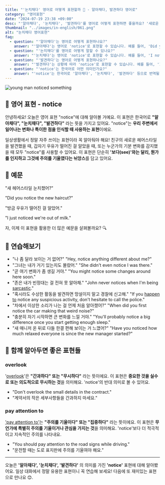```yaml
---
title: "'눈치채다' 영어로 어떻게 표현할까 👀 - 알아채다, 발견하다 영어로"
category: "영어표현"
date: "2024-07-19 23:38 +09:00"
desc: "'알아채다', '눈치채다', '발견하다'를 영어로 어떻게 표현하면 좋을까요? '새로운 헤어스타일 눈치챘어?', '방금 우유가 떨어진 걸 알았어.' 등을 영어로 표현하는 법을 배워봅시다. 다양한 예문을 통해서 연습하고 본인의 표현으로 만들어 보세요."
thumbnail: "../images/in-english/061.png"
alt: "눈치채다 영어표현"
faq:
  - question: "'알아채다'는 영어로 어떻게 표현하나요?"
    answer: "'알아채다'는 영어로 'notice'로 표현할 수 있습니다. 예를 들어, 'Did you notice the new painting?'은 '새로운 그림을 알아챘니?'라는 의미입니다."
  - question: "'눈치채다'를 영어로 어떻게 말할 수 있나요?"
    answer: "'눈치채다'는 영어로 'notice'로 표현할 수 있습니다. 예를 들어, 'I noticed you seemed upset'은 '네가 속상해 보이는 걸 눈치챘어'라고 할 수 있습니다."
  - question: "'발견하다'는 영어로 어떻게 표현하나요?"
    answer: "'발견하다'는 상황에 따라 'notice'로 표현할 수 있습니다. 예를 들어, 'I just noticed we're out of milk'는 '우유가 떨어진 걸 방금 발견했어'로 해석할 수 있습니다."
  - question: "'notice'는 한국어로 어떤 의미인가요?"
    answer: "'notice'는 한국어로 '알아채다', '눈치채다', '발견하다' 등으로 번역될 수 있습니다. 주변 환경이나 상황의 변화를 인식하거나 주의를 기울여 관찰했을 때 사용합니다."
---
```


![young man noticed something](../images/in-english/061-1.avif)

## 🌟 영어 표현 - notice

안녕하세요! 오늘은 영어 표현 "notice"에 대해 알아볼 거예요. 이 표현은 한국어로 **"알아채다", "눈치채다", "발견하다"** 라는 뜻을 가지고 있어요. "notice"는 **우리 주변에서 일어나는 변화나 특이한 점을 인식할 때 사용하는 표현**이에요.

일상생활에서 정말 자주 쓰이는 표현이라 꼭 알아둬야 해요! 친구의 새로운 헤어스타일을 발견했을 때, 갑자기 우유가 떨어진 걸 알았을 때, 또는 누군가의 기분 변화를 감지했을 때 모두 "notice"를 사용할 수 있어요. 이 표현은 단순히 **'보다(see)'와는 달리, 뭔가를 인지하고 그것에 주의를 기울였다는 뉘앙스**를 담고 있어요.

## 📖 예문

"새 헤어스타일 눈치챘어?"

"Did you notice the new haircut?"

"방금 우유가 떨어진 걸 알았어."

"I just noticed we're out of milk."

자, 이제 이 표현을 활용한 더 많은 예문을 살펴볼까요? 🔍

## 💬 연습해보기

<ul data-interactive-list>
  <li data-interactive-item>
    <span data-toggler>"나 좀 달라 보이는 거 없어?"</span>
    <span data-answer>"Hey, notice anything different about me?"</span>
  </li>
  <li data-interactive-item>
    <span data-toggler>"그녀는 내가 거기 있는지도 몰랐어."</span>
    <span data-answer>"She didn't even notice I was there."</span>
  </li>
  <li data-interactive-item>
    <span data-toggler>"곧 여기 변화가 좀 생길 거야."</span>
    <span data-answer>"You might notice some changes around here soon."</span>
  </li>
  <li data-interactive-item>
    <span data-toggler>"존은 내가 빈정대는 걸 전혀 못 알아채."</span>
    <span data-answer>"John never notices when I'm being <a href="/blog/in-english/271.sarcastic/">sarcastic</a>."</span>
  </li>
  <li data-interactive-item>
    <span data-toggler>"혹시라도 수상한 활동을 발견하면 망설이지 말고 경찰에 신고해."</span>
    <span data-answer>"If you <a href="/blog/in-english/041.happen-to/">happen to</a> notice any suspicious activity, don't hesitate to call the police."</span>
  </li>
  <li data-interactive-item>
    <span data-toggler>"차에서 이상한 소리가 나는 걸 언제 처음 알아챘어?"</span>
    <span data-answer>"When did you first notice the car making that weird noise?"</span>
  </li>
  <li data-interactive-item>
    <span data-toggler>"충분히 자기 시작하면 큰 변화를 느낄 거야."</span>
    <span data-answer>"You'll probably notice a big difference once you start getting enough sleep."</span>
  </li>
  <li data-interactive-item>
    <span data-toggler>"새 매니저 온 뒤로 다들 한결 편해 보이는 거 느꼈어?"</span>
    <span data-answer>"Have you noticed how much relaxed everyone is since the new manager started?"</span>
  </li>
</ul>

## 🤝 함께 알아두면 좋은 표현들

### overlook

'[overlook](/blog/in-english/168.overlook/)'은 **"간과하다" 또는 "무시하다"** 라는 뜻이에요. 이 표현은 **중요한 것을 실수로 또는 의도적으로 무시하는 것**을 의미해요. 'notice'의 반대 의미로 볼 수 있어요.

- "Don't overlook the small details in the contract."
- "계약서의 작은 세부사항들을 간과하지 마세요."

### pay attention to

['pay attention to'](/blog/소금-양에-신경써야해-영어표현/)는 **"주의를 기울이다" 또는 "집중하다"** 라는 뜻이에요. 이 표현은 **무언가에 특별히 주의를 기울이거나 관심을 가지는 것**을 의미해요. 'notice'보다 더 적극적이고 지속적인 주의를 나타내요.

- "You should pay attention to the road signs while driving."
- "운전할 때는 도로 표지판에 주의를 기울여야 해요."

---

오늘은 **'알아채다', '눈치채다', '발견하다'** 의 의미를 가진 **'notice'** 표현에 대해 알아봤어요. 일상 대화에서 정말 유용한 표현이니 꼭 연습해 보세요! 다음에 또 재미있는 표현으로 만나요 😊.
